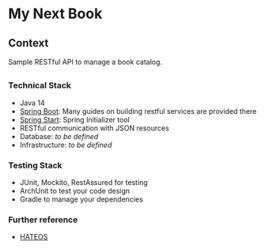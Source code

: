 # My Next Book

## Context
Sample RESTful API to manage a book catalog. 

##

### Technical Stack
* Java 14
* [Spring Boot](https://spring.io/guides): Many guides on building restful services are provided there 
* [Spring Start](https://start.spring.io/): Spring Initializer tool
* RESTful communication with JSON resources
* Database: _to be defined_
* Infrastructure: _to be defined_

### Testing Stack
* JUnit, Mockito, RestAssured for testing
* ArchUnit to test your code design
* Gradle to manage your dependencies


### Further reference
* [HATEOS](https://spring.io/guides/gs/rest-hateoas/#scratch)